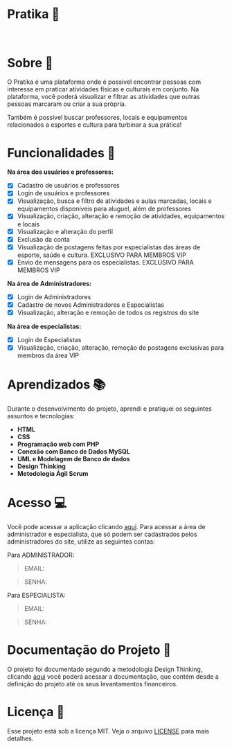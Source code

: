 # Pratika :purple_heart:
 
<h1 align="center">
  <img alt="" title="#" src="" />
</h1>

# Sobre :running:
O Pratika é uma plataforma onde é possível encontrar pessoas com interesse em praticar atividades físicas e culturais em conjunto. Na plataforma, você poderá visualizar e filtrar as atividades que outras pessoas marcaram ou criar a sua própria. 

Também é possível buscar professores, locais e equipamentos relacionados a esportes e cultura para turbinar a sua prática!

# Funcionalidades :violin:
**Na área dos usuários e professores:**
- [x] Cadastro de usuários e professores
- [x] Login de usuários e professores
- [x] Visualização, busca e filtro de atividades e aulas marcadas, locais e equipamentos disponíveis para aluguel, além de professores
- [x] Visualização, criação, alteração e remoção de atividades, equipamentos e locais
- [x] Visualização e alteração do perfil
- [x] Exclusão da conta
- [x] Visualização de postagens feitas por especialistas das áreas de esporte, saúde e cultura. EXCLUSIVO PARA MEMBROS VIP
- [x] Envio de mensagens para os especialistas. EXCLUSIVO PARA MEMBROS VIP

**Na área de Administradores:**
- [x] Login de Administradores 
- [x] Cadastro de novos Administradores e Especialistas
- [x] Visualização, alteração e remoção de todos os registros do site

**Na área de especialistas:**
- [x] Login de Especialistas 
- [x] Visualização, criação, alteração, remoção de postagens exclusivas para membros da área VIP

# Aprendizados :books:
Durante o desenvolvimento do projeto, aprendi e pratiquei os seguintes assuntos e tecnologias:

* **HTML**
* **CSS** 
* **Programação web com PHP**
* **Conexão com Banco de Dados MySQL**
* **UML e Modelagem de Banco de dados**
* **Design Thinking**
* **Metodologia Ágil Scrum**

# Acesso :computer:
Você pode acessar a aplicação clicando [aqui](http://projetopratika.000webhostapp.com/). Para acessar a área de administrador e especialista, que só podem ser cadastrados pelos administradores do site, utilize as seguintes contas:

Para ADMINISTRADOR:
> EMAIL: 

> SENHA:

Para ESPECIALISTA:
> EMAIL: 

> SENHA:

# Documentação do Projeto :notebook:
O projeto foi documentado segundo a metodologia Design Thinking, clicando [aqui](https://drive.google.com/file/d/1LFIkbRgku3fBdM1j9CUuRBq7ti90_FLc/view?usp=sharing) você poderá acessar a documentação, que contém desde a definição do projeto até os seus levantamentos financeiros.

# Licença :bookmark_tabs:
Esse projeto está sob a licença MIT. Veja o arquivo  [LICENSE](https://github.com/beatrizdossantos/Projeto_Pratika/blob/main/LICENSE) para mais detalhes.
